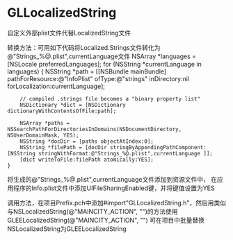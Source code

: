 GLLocalizedString
=================

自定义外部plist文件代替LocalizedString文件

转换方法：可用如下代码将Localized.Strings文件转化为@"Strings_%@.plist",currentLanguage文件
NSArray *languages = [NSLocale preferredLanguages];
    for (NSString *currentLanguage in languages) {
        NSString *path = [[NSBundle mainBundle] pathForResource:@"InfoPlist"
                                                         ofType:@"strings"
                                                    inDirectory:nil
                                                forLocalization:currentLanguage];
        
        // compiled .strings file becomes a "binary property list"
        NSDictionary *dict = [NSDictionary dictionaryWithContentsOfFile:path];
        
        NSArray *paths = NSSearchPathForDirectoriesInDomains(NSDocumentDirectory, NSUserDomainMask, YES);
        NSString *docDir = [paths objectAtIndex:0];
        NSString *filePath = [docDir stringByAppendingPathComponent:[NSString stringWithFormat:@"Strings_%@.plist",currentLanguage ]];
        [dict writeToFile:filePath atomically:YES];
    }
将生成的@"Strings_%@.plist",currentLanguage文件添加到资源文件中，
在应用程序的Info.plist文件中添加UIFileSharingEnabled键，并将键值设置为YES

调用方法，在项目Prefix.pch中添加#import"GLLocalizedString.h"，然后用类似与NSLocalizedString(@"MAINCITY_ACTION", "")的方法使用
GLEELocalizedString(@"MAINCITY_ACTION", "")
可在项目中批量替换NSLocalizedString为GLEELocalizedString